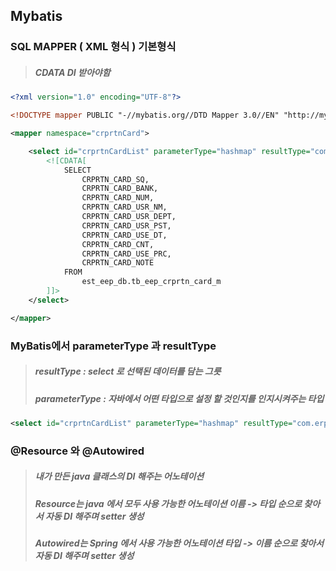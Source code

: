 ## Mybatis
### SQL MAPPER ( XML 형식 ) 기본형식
>  ##### CDATA DI 받아야함
``` xml
<?xml version="1.0" encoding="UTF-8"?>

<!DOCTYPE mapper PUBLIC "-//mybatis.org//DTD Mapper 3.0//EN" "http://mybatis.org/dtd/mybatis-3-mapper.dtd">

<mapper namespace="crprtnCard">

    <select id="crprtnCardList" parameterType="hashmap" resultType="com.erp.dev.crprtncard.vo.ErpCrprtnCardVo">
        <![CDATA[
	        SELECT
	        	CRPRTN_CARD_SQ,
				CRPRTN_CARD_BANK,
				CRPRTN_CARD_NUM,
				CRPRTN_CARD_USR_NM,
				CRPRTN_CARD_USR_DEPT,
				CRPRTN_CARD_USR_PST,
				CRPRTN_CARD_USE_DT,
				CRPRTN_CARD_CNT,
				CRPRTN_CARD_USE_PRC,
				CRPRTN_CARD_NOTE
	        FROM 
	        	est_eep_db.tb_eep_crprtn_card_m
        ]]>
    </select>

</mapper>

```
### MyBatis에서 parameterType 과 resultType
>  ##### resultType : select 로 선택된 데이터를 담는 그릇
>  ##### parameterType : 자바에서 어떤 타입으로 설정 할 것인지를 인지시켜주는 타입
``` xml
<select id="crprtnCardList" parameterType="hashmap" resultType="com.erp.dev.crprtncard.vo.ErpCrprtnCardVo">
```

### @Resource 와 @Autowired
>  ##### 내가 만든 java 클래스의 DI 해주는 어노테이션
>  ##### Resource는 java 에서 모두 사용 가능한 어노테이션 이름 -> 타입 순으로 찾아서 자동 DI 해주며 setter 생성
>  ##### Autowired는 Spring 에서 사용 가능한 어노테이션 타입 -> 이름 순으로 찾아서 자동 DI 해주며 setter 생성
